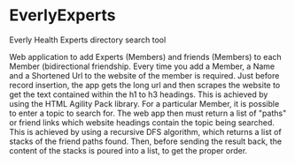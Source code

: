 # EverlyExperts
Everly Health Experts directory search tool

Web application to add Experts (Members) and friends (Members) to each Member (bidirectional friendship.
Every time you add a Member, a Name and a Shortened Url to the website of the member is required. Just before record insertion,
the app gets the long url and then scrapes the website to get the text contained within the h1 to h3 headings. This is achieved by using
the HTML Agility Pack library.
For a particular Member, it is possible to enter a topic to search for. The web app then must return a list of "paths" or friend links which
website headings contain the topic being searched. This is achieved by using a recursive DFS algorithm, which returns a list of stacks of the
friend paths found. Then, before sending the result back, the content of the stacks is poured into a list, to get the proper order.
